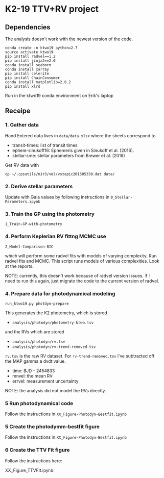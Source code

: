 # K2-19 TTV+RV project

## Dependencies

The analysis doesn't work with the newest version of the code.

```
conda create -n ktwo19 python=2.7
source activate ktwo19
pip install radvel==1.2
pip install jinja2==2.0
conda install seaborn
conda install xarray
pip install celerite
pip install ChainConsumer
conda install matplotlib=2.0.2 
pip install xlrd
```

Run in the ktwo19 conda environment on Erik's laptop

## Receipe 

### 1. Gather data

Hand Entered data lives in `data/data.xlsx` where the sheets correspond to

- transit-times: list of transit times 
- ephem-sinukoff16: Ephemeris given in Sinukoff et al. (2016).  
- stellar-sme: stellar parameters from Brewer et al. (2016)

Get RV data with 

```
cp ~/.cpsutils/mir3/vel/vstepic201505350.dat data/
```

### 2. Derive stellar parameters

Update with Gaia values by following instructions in ``0_Stellar-Parameters.ipynb``

### 3. Train the GP using the photometry

```
1_Train-GP-with-photometry
```

### 4. Perform Keplerian RV fittng MCMC use

```
2_Model-Comparison-BIC
```

which will perform some radvel fits with models of varying complexity. Run radvel fits and MCMC. This script runs models of various complexities. Look at the reports.

NOTE: currently, this doesn't work because of radvel version
issues. If I need to run this again, just migrate the code to the
current version of radvel.

### 4. Prepare data for photodynamical modeling

```
run_ktwo19.py photdyn-prepare 
```

This generates the K2 photometry, which is stored

- `analysis/photodyn/photometry-ktwo.tsv` 

and the RVs which are stored

- `analysis/photodyn/rv.tsv`
- `analysis/photodyn/rv-trend-removed.tsv`

`rv.tsv` is the raw RV dataset. For `rv-trend-removed.tsv` I've subtracted off the MAP gamma a dvdt value.

- time:  BJD - 2454833
- mnvel: the mean RV
- errvel: measurement uncertainty

NOTE: the analysis did not model the RVs directly.

### 5 Run photodynamical code

Follow the instructions in `XX_Figure-Photodyn-Bestfit.ipynb`

### 5 Create the photodymm-bestfit figure

Follow the instructions in `XX_Figure-Photodyn-Bestfit.ipynb`

### 6 Create the TTV Fit figure

Follow the instructions here:

XX_Figure_TTVFit.ipynb
